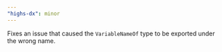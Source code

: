 ```yaml
---
"highs-dx": minor
---
```


Fixes an issue that caused the `VariableNameOf` type to be exported under the wrong name.
